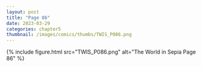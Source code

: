 ```yaml
---
layout: post
title: "Page 86"
date: 2023-03-29
categories: chapter5
thumbnail: /images/comics/thumbs/TWIS_P086.png
---
```


{% include figure.html src="TWIS_P086.png" alt="The World in Sepia Page 86" %}